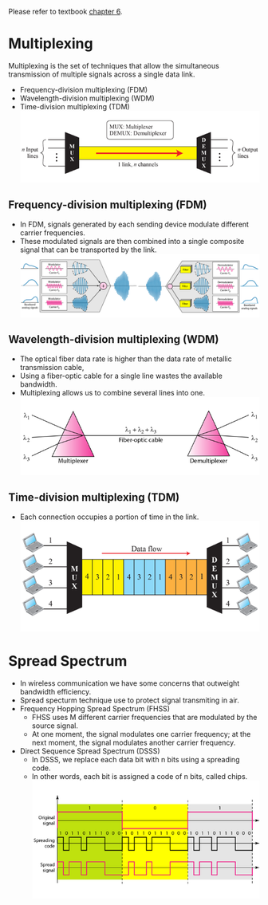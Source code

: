 Please refer to textbook [chapter 6](https://github.com/cnchenpu/data-comm/blob/master/ppt/Ch6-Forouzan.ppt).

# Multiplexing
Multiplexing is the set of techniques that allow the simultaneous transmission of multiple signals across a single data link.
- Frequency-division multiplexing (FDM)
- Wavelength-division multiplexing (WDM)
- Time-division multiplexing (TDM) <br>
![](fig/MUX.png)

## Frequency-division multiplexing (FDM)
- In FDM, signals generated by each sending device modulate different carrier frequencies. 
- These modulated signals are then combined into a single composite signal that can be transported by the link. <br>
![](fig/FDM.png)

## Wavelength-division multiplexing (WDM)
- The optical fiber data rate is higher than the data rate of metallic transmission cable, 
- Using a fiber-optic cable for a single line wastes the available bandwidth. 
- Multiplexing allows us to combine several lines into one. <br>
![](fig/WDM.png)

## Time-division multiplexing (TDM)
- Each connection occupies a portion of time in the link. <br>
![](fig/TDM.png)

# Spread Spectrum
- In wireless communication we have some concerns that outweight bandwidth efficiency.
- Spread specturm technique use to protect signal transmiting in air.
- Frequency Hopping Spread Spectrum (FHSS)
  - FHSS uses M different carrier frequencies that are modulated by the source signal. 
  - At one moment, the signal modulates one carrier frequency; at the next moment, the signal modulates another carrier frequency.
- Direct Sequence Spread Spectrum (DSSS) 
  - In DSSS, we replace each data bit with n bits using a spreading code. 
  - In other words, each bit is assigned a code of n bits, called chips. <br>
  ![](fig/DSSS.png)
